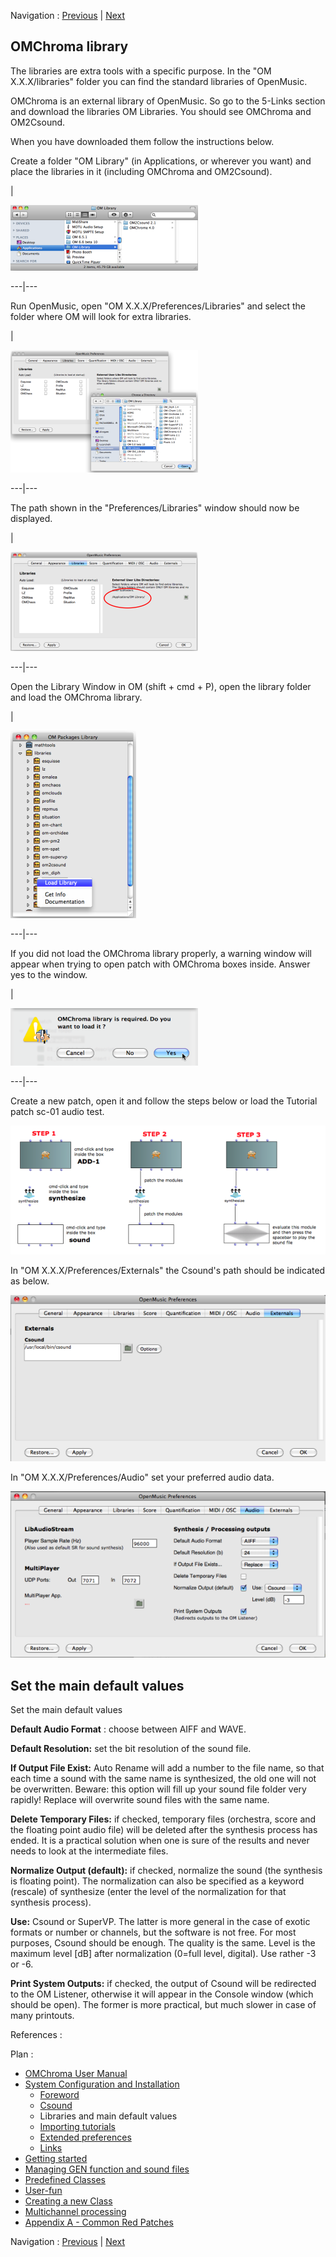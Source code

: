 
Navigation : [Previous](01-Csound "page précédente\(Csound\)") |
[Next](03-_Importing_tutorials "Next\(Importing
tutorials\)")
## OMChroma library

The libraries are extra tools with a specific purpose. In the "OM
X.X.X/libraries" folder you can find the standard libraries of OpenMusic.

OMChroma is an external library of OpenMusic. So go to the 5-Links section and
download the libraries OM Libraries. You should see OMChroma and OM2Csound.

When you have downloaded them follow the instructions below.

Create a folder "OM Library" (in Applications, or wherever you want) and place
the libraries in it (including OMChroma and OM2Csound).

|

[![](../res/00_02_OM_Library_folder_1.png)](../res/00_02_OM_Library_folder.png
"Cliquez pour agrandir")  
  
---|---  
  
Run OpenMusic, open "OM X.X.X/Preferences/Libraries" and select the folder
where OM will look for extra libraries.

|

[![](../res/00_02_OMCHroma_External_Libs_Directories_1_1.png)](../res/00_02_OMCHroma_External_Libs_Directories_1.png
"Cliquez pour agrandir")  
  
---|---  
  
The path shown in the "Preferences/Libraries" window should now be displayed.

|

[![](../res/00_02_OMCHroma_External_Libs_Directories_2_1.png)](../res/00_02_OMCHroma_External_Libs_Directories_2.png
"Cliquez pour agrandir")  
  
---|---  
  
Open the Library Window in OM (shift + cmd + P), open the library folder and
load the OMChroma library.

|

[![](../res/00_02_OMChroma_Load_Library_1.png)](../res/00_02_OMChroma_Load_Library.png
"Cliquez pour agrandir")  
  
---|---  
  
If you did not load the OMChroma library properly, a warning window will
appear when trying to open patch with OMChroma boxes inside. Answer yes to the
window.

|

[![](../res/00_02_OMChroma_library_Is_required_1.png)](../res/00_02_OMChroma_library_Is_required.png
"Cliquez pour agrandir")  
  
---|---  
  
Create a new patch, open it and follow the steps below or load the Tutorial
patch sc-01 audio test.

[![](../res/audio_test_1.png)](../res/audio_test.png "Cliquez pour agrandir")

In "OM X.X.X/Preferences/Externals" the Csound's path should be indicated as
below.

[![](../res/Preferences_Externals_1.png)](../res/Preferences_Externals.png
"Cliquez pour agrandir")

In "OM X.X.X/Preferences/Audio" set your preferred audio data.

[![](../res/Preferences_Audio_1.png)](../res/Preferences_Audio.png "Cliquez
pour agrandir")

## Set the main default values

Set the main default values

 **Default Audio Format** : choose between AIFF and WAVE.

 **Default Resolution:** set the bit resolution of the sound file.

 **If Output File Exist:** Auto Rename will add a number to the file name, so
that each time a sound with the same name is synthesized, the old one will not
be overwritten. Beware: this option will fill up your sound file folder very
rapidly! Replace will overwrite sound files with the same name.

 **Delete Temporary Files:** if checked, temporary files (orchestra, score and
the floating point audio file) will be deleted after the synthesis process has
ended. It is a practical solution when one is sure of the results and never
needs to look at the intermediate files.

 **Normalize Output (default):** if checked, normalize the sound (the
synthesis is floating point). The normalization can also be specified as a
keyword (rescale) of synthesize (enter the level of the normalization for that
synthesis process).

 **Use:** Csound or SuperVP. The latter is more general in the case of exotic
formats or number or channels, but the software is not free. For most
purposes, Csound should be enough. The quality is the same. Level is the
maximum level [dB] after normalization (0=full level, digital). Use rather -3
or -6.

 **Print System Outputs:** if checked, the output of Csound will be redirected
to the OM Listener, otherwise it will appear in the Console window (which
should be open). The former is more practical, but much slower in case of many
printouts.

References :

Plan :

  * [OMChroma User Manual](OMChroma)
  * [System Configuration and Installation](Installation)
    * [Foreword](00-Foreword)
    * [Csound](01-Csound)
    * Libraries and main default values
    * [Importing tutorials](03-_Importing_tutorials)
    * [Extended preferences](04-Extended_preferences)
    * [Links](05-Links)
  * [Getting started](Getting_Started)
  * [Managing GEN function and sound files](Managing_GEN_function_and_sound_files)
  * [Predefined Classes](Predefined_classes)
  * [User-fun](User-fun)
  * [Creating a new Class](Creating_a_new_Class)
  * [Multichannel processing](06-Multichannel_processing)
  * [Appendix A - Common Red Patches](A-Appendix-A_Common_red_patches)

Navigation : [Previous](01-Csound "page précédente\(Csound\)") |
[Next](03-_Importing_tutorials "Next\(Importing
tutorials\)")
